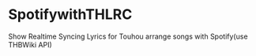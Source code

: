 # SpotifywithTHLRC
Show Realtime Syncing Lyrics for Touhou arrange songs with Spotify(use THBWiki API)
